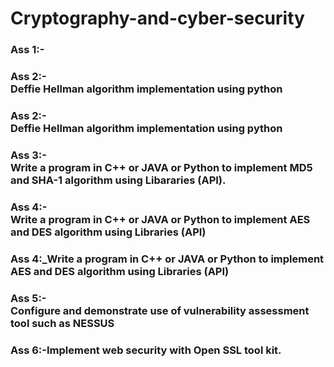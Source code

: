 # Cryptography-and-cyber-security

<h3>Ass 1:-<br/><h3>Ass 2:-<br/> Deffie Hellman algorithm implementation using python
</h3>

<h3>Ass 2:-<br/> Deffie Hellman algorithm implementation using python
</h3>

<h3>Ass 3:- <br/> Write a program in C++ or JAVA or Python to implement MD5 and SHA-1 algorithm using Libararies (API).
</h3>

<h3>Ass 4:- <br/> Write a program in C++ or JAVA or Python to implement AES and DES algorithm using Libraries (API)<h3>Ass 4:_Write a program in C++ or JAVA or Python to implement AES and DES algorithm using Libraries (API)
</h3>

<h3>Ass 5:-<br/>Configure and demonstrate use of vulnerability assessment tool such as NESSUS
</h3>

<h3>Ass 6:-Implement web security with Open SSL tool kit.
</h3>

